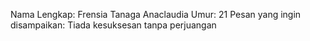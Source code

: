 Nama Lengkap: Frensia Tanaga Anaclaudia
Umur: 21
Pesan yang ingin disampaikan: Tiada kesuksesan tanpa perjuangan 